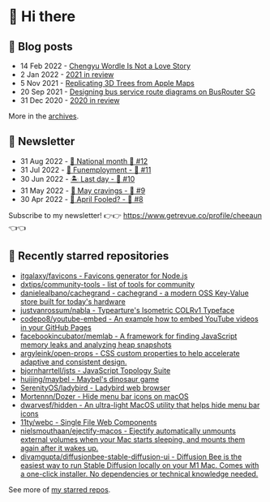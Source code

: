 # 👋 Hi there

## 📝 Blog posts

<!-- feed start -->
- 14 Feb 2022 - [Chengyu Wordle Is Not a Love Story](https://cheeaun.com/blog/2022/02/chengyu-wordle-is-not-a-love-story/)
- 2 Jan 2022 - [2021 in review](https://cheeaun.com/blog/2022/01/2021-in-review/)
- 5 Nov 2021 - [Replicating 3D Trees from Apple Maps](https://cheeaun.com/blog/2021/11/replicating-3d-trees-apple-maps/)
- 20 Sep 2021 - [Designing bus service route diagrams on BusRouter SG](https://cheeaun.com/blog/2021/09/bus-service-route-diagrams-busrouter-sg/)
- 31 Dec 2020 - [2020 in review](https://cheeaun.com/blog/2020/12/2020-in-review/)
<!-- feed end -->

More in the [archives](https://cheeaun.com/blog/archives/).

## 📰 Newsletter

<!-- newsletter start -->
- 31 Aug 2022 - [🎏 National month 🥫 #12](https://www.getrevue.co/profile/cheeaun/issues/national-month-12-1289556)
- 31 Jul 2022 - [🕺 Funemployment - 🥫 #11](https://www.getrevue.co/profile/cheeaun/issues/funemployment-11-1247643)
- 30 Jun 2022 - [🏝️ Last day - 🥫 #10](https://www.getrevue.co/profile/cheeaun/issues/last-day-10-1202564)
- 31 May 2022 - [🍜 May cravings - 🥫 #9](https://www.getrevue.co/profile/cheeaun/issues/may-cravings-9-1158473)
- 30 Apr 2022 - [🤔 April Fooled? - 🥫 #8](https://www.getrevue.co/profile/cheeaun/issues/april-fooled-8-1112032)
<!-- newsletter end -->

Subscribe to my newsletter! 👉👉 https://www.getrevue.co/profile/cheeaun 👈👈

## 🌟 Recently starred repositories

<!-- starred repos start -->
- [itgalaxy/favicons - Favicons generator for Node.js](https://github.com/itgalaxy/favicons)
- [dxtips/community-tools - list of tools for community](https://github.com/dxtips/community-tools)
- [danielealbano/cachegrand - cachegrand - a modern OSS Key-Value store built for today's hardware](https://github.com/danielealbano/cachegrand)
- [justvanrossum/nabla - Typearture's Isometric COLRv1 Typeface](https://github.com/justvanrossum/nabla)
- [codepo8/youtube-embed - An example how to embed YouTube videos in your GitHub Pages](https://github.com/codepo8/youtube-embed)
- [facebookincubator/memlab - A framework for finding JavaScript memory leaks and analyzing heap snapshots](https://github.com/facebookincubator/memlab)
- [argyleink/open-props - CSS custom properties to help accelerate adaptive and consistent design.](https://github.com/argyleink/open-props)
- [bjornharrtell/jsts - JavaScript Topology Suite](https://github.com/bjornharrtell/jsts)
- [huijing/maybel - Maybel's dinosaur game](https://github.com/huijing/maybel)
- [SerenityOS/ladybird - Ladybird web browser](https://github.com/SerenityOS/ladybird)
- [Mortennn/Dozer - Hide menu bar icons on macOS](https://github.com/Mortennn/Dozer)
- [dwarvesf/hidden - An ultra-light MacOS utility that helps hide menu bar icons](https://github.com/dwarvesf/hidden)
- [11ty/webc - Single File Web Components](https://github.com/11ty/webc)
- [nielsmouthaan/ejectify-macos - Ejectify automatically unmounts external volumes when your Mac starts sleeping, and mounts them again after it wakes up.](https://github.com/nielsmouthaan/ejectify-macos)
- [divamgupta/diffusionbee-stable-diffusion-ui - Diffusion Bee is the easiest way to run Stable Diffusion locally on your M1 Mac. Comes with a one-click installer. No dependencies or technical knowledge needed.](https://github.com/divamgupta/diffusionbee-stable-diffusion-ui)
<!-- starred repos end -->

See more of [my starred repos](https://github.com/stars/cheeaun/).
